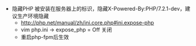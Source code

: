 * 隐藏PHP 被安装在服务器上的标识，隐藏X-Powered-By:PHP/7.2.1-dev，建议生产环境隐藏
    * http://php.net/manual/zh/ini.core.php#ini.expose-php
    * vim php.ini -> expose_php = Off 关闭
    * 重启php-fpm后生效
    